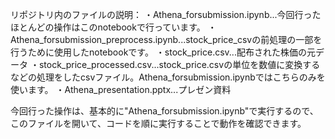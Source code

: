 リポジトリ内のファイルの説明：
・Athena_forsubmission.ipynb...今回行ったほとんどの操作はこのnotebookで行っています。
・Athena_forsubmission_preprocess.ipynb...stock_price_csvの前処理の一部を行うために使用したnotebookです。
・stock_price.csv...配布された株価の元データ
・stock_price_processed.csv...stock_price.csvの単位を数値に変換するなどの処理をしたcsvファイル。Athena_forsubmission.ipynbではこちらのみを使います。
・Athena_presentation.pptx...プレゼン資料

今回行った操作は、基本的に"Athena_forsubmission.ipynb"で実行するので、このファイルを開いて、コードを順に実行することで動作を確認できます。
